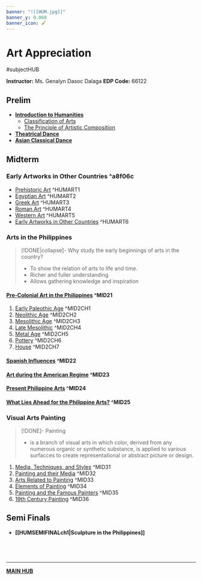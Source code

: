 ```yaml
---
banner: "![[HUM.jpg]]"
banner_y: 0.068
banner_icon: 🖌️
---
```

# Art Appreciation
#subjectHUB 

**Instructor:** Ms. Genalyn Dasoc Dalaga
**EDP Code:** 66122

## Prelim
- [**Introduction to Humanities**](HUMintro.md)
	- [Classification of Arts](ClassificationofArts.md)
	- [The Principle of Artistic Composition](PrincipleArtisticComposition.md)
- [**Theatrical Dance**](TheatricalDance.md)
- [**Asian Classical Dance**](AsianClassicalDance.md)

## Midterm
### Early Artworks in Other Countries ^a8f06c
- [Prehistoric Art](PrehistoricArt.md) ^HUMART1
- [Egyptian Art](EgyptianArt.md) ^HUMART2
- [Greek Art](GreekArt.md) ^HUMART3
- [Roman Art](RomanArt.md) ^HUMART4
- [Western Art](WesternArt.md) ^HUMART5
- [Early Artworks in Other Countries](Early%20Artworks%20Examples.md) ^HUMART6

### Arts in the Philippines
>[!DONE|collapse]- Why study the early beginnings of arts in the country?
>- To show the relation of arts to life and time.
>- Richer and fuller understanding
>- Allows gathering knowledge and inspiration

#### [Pre-Colonial Art in the Philippines](HUM101MIDTERM21.md) ^MID21
1. [Early Paleothic Age](EarlyPaleothicAge.md) ^MID2CH1
2. [Neolithic Age](NeolithicAge.md) ^MID2CH2
3. [Mesolithic Age](MesolithicAge.md) ^MID2CH3
4. [Late Mesolithic](LateMesolithicAge.md) ^MID2CH4
5. [Metal Age](MetalAge.md) ^MID2CH5
6. [Pottery](PhilippinePottery.md) ^MID2CH6
7. [House](PhilippineHouse.md) ^MID2CH7

#### [Spanish Influences](HUM101MIDTERM22.md) ^MID22

#### [Art during the American Regime](HUM101MIDTERM23.md) ^MID23

#### [Present Philippine Arts](HUM101MIDTERM24.md) ^MID24

#### [What Lies Ahead for the Philippine Arts?](HUM101MIDTERM25.md) ^MID25

### Visual Arts Painting
>[!DONE]- Painting
>- is a branch of visual arts in which color, derived from any numerous organic or synthetic substance, is applied to various surfacces to create representational or abstract picture or design.

1. [Media, Techniques, and Styles](HUM101MIDTERM31.md) ^MID31
2. [Painting and their Media](HUM101MIDTERM32.md) ^MID32
3. [Arts Related to Painting](HUM101MIDTERM33.md) ^MID33
4. [Elements of Painting](HUM101MIDTERM34.md) ^MID34
5. [Painting and the Famous Painters](HUM101MIDTERM35.md) ^MID35
6. [19th Century Painting](HUM101MIDTERM36.md) ^MID36

## Semi Finals
- **[[HUMSEMIFINALch1|Sculpture in the Philippines]]**

# 

<br>

---
**[MAIN HUB](MAINBSIT.md)**